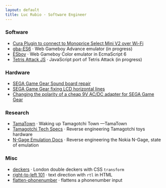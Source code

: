 ```yaml
---
layout: default
title: Luc Rubio · Software Engineer
---
```


### Software

* [Cura Plugin to connect to Monoprice Select Mini V2 over Wi-Fi](./mpsm2-cura-plugin.html)
* [gba-ES6](http://loociano.github.io/gba-ES6/) · Web Gameboy Advance emulator (in progress)
* [ESboy](http://esboy.loociano.com) · Web Gameboy Color emulator in EcmaScript 6
* [Tetris Attack JS](http://loociano.github.io/tetris-attack-ai/) · JavaScript port of Tetris Attack (in progress) 

### Hardware

* [SEGA Game Gear Sound board repair](https://imgur.com/a/5qy1zVO)
* [SEGA Game Gear fixing LCD horizontal lines](https://imgur.com/a/C0viddR)
* [Changing the polarity of a cheap 9V AC/DC adapter for SEGA Game Gear](https://imgur.com/a/HwOYssR)

### Research

* [TamaTown](https://github.com/loociano/tamatown) · Waking up Tamagotchi Town —TamaTown
* [Tamagotchi Tech Specs](https://tama.loociano.com) · Reverse engineering Tamagotchi toys hardware
* [N-Gage Emulation Docs](http://n-gage.loociano.com) · Reverse engineering the Nokia N-Gage, state of emulation

### Misc

* [deckers](http://loociano.github.io/deckers) · London double deckers with CSS `transform`
* [right-to-left 101](http://loociano.github.io/right-to-left-html-101) · text direction with `rtl` in HTML
* [flatten-phonenumber](http://loociano.github.io/flatten-phonenumber/) · flattens a phonenumber input
